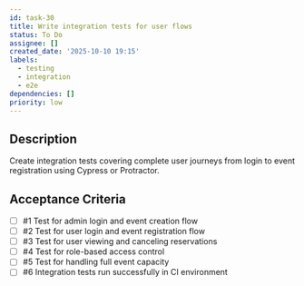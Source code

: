 ```yaml
---
id: task-30
title: Write integration tests for user flows
status: To Do
assignee: []
created_date: '2025-10-10 19:15'
labels:
  - testing
  - integration
  - e2e
dependencies: []
priority: low
---
```


## Description

<!-- SECTION:DESCRIPTION:BEGIN -->
Create integration tests covering complete user journeys from login to event registration using Cypress or Protractor.
<!-- SECTION:DESCRIPTION:END -->

## Acceptance Criteria
<!-- AC:BEGIN -->
- [ ] #1 Test for admin login and event creation flow
- [ ] #2 Test for user login and event registration flow
- [ ] #3 Test for user viewing and canceling reservations
- [ ] #4 Test for role-based access control
- [ ] #5 Test for handling full event capacity
- [ ] #6 Integration tests run successfully in CI environment
<!-- AC:END -->
